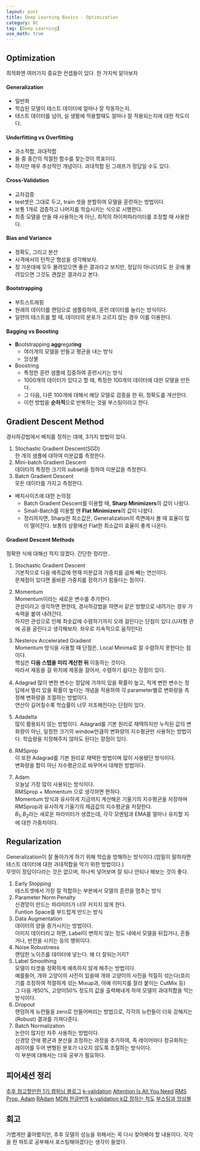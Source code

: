 ```yaml
---
layout: post
title: Deep Learning Basics - Optimization
category: BC
tag: [Deep Learning] 
use_math: true
---
```


## Optimization

최적화엔 여러가지 중요한 컨셉들이 있다. 한 가지씩 알아보자  

#### Generalization

- 일반화
- 학습된 모델이 테스트 데이터에 얼마나 잘 작동하는지.  
- 테스트 데이터를 넘어, 실 생활에 적용할때도 얼마나 잘 적용되는지에 대한 척도이다.  

#### Underfitting vs Overfitting

- 과소적합, 과대적합
- 둘 중 중간의 적절한 함수를 찾는것이 목표이다.  
- 하지만 매우 추상적인 개념이다. 과대적합 된 그래프가 정답일 수도 있다.  

#### Cross-Validation 

- 교차검증
- test셋은 그대로 두고, train 셋을 분할하여 모델을 훈련하는 방법이다.  
- 보통 1개로 검증하고 나머지를 학습시키는 식으로 시행한다.  
- 최종 모델을 만들 때 사용하는게 아닌, 최적의 하이퍼파라미터를 조정할 때 사용한다.

#### Bias and Variance  

- 정확도, 그리고 분산
- 사격에서의 탄착군 형성을 생각해보자.
- 정 가운데에 모두 몰려있으면 좋은 결과라고 보지만, 정답이 아니더라도 한 곳에 몰려있으면 그것도 괜찮은 결과라고 본다.

#### Bootstrapping  

- 부트스트래핑
- 원래의 데이터를 랜덤으로 샘플링하여, 훈련 데이터를 늘리는 방식이다.  
- 일련의 테스트를 할 때, 데이터의 분포가 고르지 않는 경우 이를 이용한다.  

#### Bagging vs Boosting

- **B**ootstrapping **agg**regat**ing**
  - 여러개의 모델을 만들고 평균을 내는 방식
  - 앙상블
- Boostring
  - 특정한 훈련 샘플에 집중하여 훈련시키는 방식
  - 1000개의 데이터가 있다고 할 때, 특정한 100개의 데이터에 대한 모델을 만든다.
  - 그 다음, 다른 100개에 대해서 해당 모델로 검증을 한 뒤, 정확도를 개선한다.  
  - 이런 방법을 **순차적**으로 반복하는 것을 부스팅이라고 한다.  

## Gradient Descent Method

경사하강법에서 배치를 정하는 데에, 3가지 방법이 있다.  
1. Stochastic Gradient Descent(SGD)  
   한 개의 샘플에 대하여 미분값를 측정한다.  
2. Mini-batch Gradient Descent  
    데이타의 특정한 크기의 subset을 정하여 미분값을 측정한다.   
3. Batch Gradient Descent  
    모든 데이터를 가지고 측정한다.

- 배치사이즈에 대한 논의점  
  - Batch Gradient Descent를 이용할 때, **Sharp Minimizers**의 값이 나왔다.  
  - Small-Batch를 이용할 땐 **Flat Minimizers**의 값이 나왔다.  
  - 정리하자면, Sharp한 최소값은, Generalization의 측면에서 볼 때 효율이 많이 떨어진다. 보통의 상황에선 Flat한 최소값이 효율이 좋게 나온다.  


#### Gradient Descent Methods

정확한 식에 대해선 적지 않겠다. 간단한 정리만..  

1. Stochastic Gradient Descent  
   기본적으로 다음 예측값에 현재 미분값과 가중치를 곱해 빼는 연산이다.  
   문제점이 있다면 올바른 가중치를 정하기가 힘들다는 점이다.  

2. Momentum  
   Momentum이라는 새로운 변수를 추가한다.  
   관성이라고 생각하면 편한데, 경사하강법을 하면서 같은 방향으로 내려가는 경우 가속력을 붙여 내려간다.  
   하지만 관성으로 인해 최솟값에 수렴하기까지 오래 걸린다는 단점이 있다.(U자형 관에 공을 굴린다고 생각해보자. 좌우로 지속적으로 움직인다)  

3. Nesterov Accelerated Gradient  
   Momentum 방식을 사용할 때 단점은, Local Minima로 잘 수렴하지 못한다는 점이다.  
   핵심은 **다음 스텝을 미리 계산한 뒤** 이동하는 것이다.  
   따라서 제동을 걸 위치에 제동을 걸어서, 수렴하기 쉽다는 장점이 있다.  

4. Adagrad
    많이 변한 변수는 정답에 가까이 있을 확률이 높고, 적게 변한 변수는 정답에서 멀리 있을 확률이 높다는 개념을 적용하여 각 parameter별로 변화량을 측정해 변화량을 조절하는 방법이다.  
    연산이 길어질수록 학습률이 너무 저조해진다는 단점이 있다.  

5. Adadelta  
    많이 활용되지 않는 방법이다. Adagrad를 기본 원리로 채택하지만 누적된 값의 변화량이 아닌, 일정한 크기의 window만큼의 변화량의 지수평균만 사용하는 방법이다. 학습량을 지정해주지 않아도 된다는 장점이 있다.  

6. RMSprop  
   이 또한 Adagrad를 기본 원리로 채택한 방법이며 많이 사용됐던 방식이다.  
   변화량을 합이 아닌 지수평균으로 바꾸어서 대채한 방법이다.  

7. Adam  
   오늘날 가장 많이 사용되는 방식이다.  
   RMSprop + Momentum 으로 생각하면 편하다.  
   Momentum 방식과 유사하게 지금까지 계산해온 기울기의 지수평균을 저장하며 RMSprop과 유사하게 기울기의 제곱값의 지수평균을 저장한다.  
   $B_1, B_2$라는 새로운 파라미터가 생겼는데, 각각 모멘텀과 EMA를 얼마나 유지할 지에 대한 가중치이다.  

## Regularization

Generalization이 잘 돌아가게 하기 위해 학습을 방해하는 방식이다.(엄밀히 말하자면 테스트 데이터에 대한 과대적합을 막기 위한 방법이다.)  
무엇이 정답이다라는 것은 없으며, 하나씩 넣어보며 잘 되나 안되나 해보는 것이 좋다.  

1. Early Stopping  
    테스트셋에서 가장 잘 적합하는 부분에서 모델의 훈련을 멈추는 방식  
2. Parameter Norm Penalty  
    신경망이 만드는 파라미터가 너무 커지지 않게 한다.  
    Funtion Space를 부드럽게 만드는 방식
3. Data Augmentation  
    데이터의 양을 증가시키는 방법이다.  
    이미지 데이터라고 하면, Label이 변하지 않는 정도 내에서 모델을 뒤집거나, 흔들거나, 반전을 시키는 등의 행위이다.  
4. Noise Robustness  
    랜덤한 노이즈를 데이터에 넣는다. 왜 더 잘되는거지?  
5. Label Smoothing  
    모델이 타겟을 정확하게 예측하지 않게 해주는 방법이다.  
    예를들어, 개와 고양이의 사진이 있을때 개와 고양이의 사진을 적절히 섞는다(흐리기를 조정하여 적절하게 섞는 Mixup과, 아예 이미지를 잘라 붙이는 CutMix 등)  
    그 다음 개50%, 고양이50% 정도의 값을 출력해내게 하여 모델의 과대적합을 막는 방식이다.  
6. Dropout  
    랜덤하게 뉴런들을 zero로 만들어버리는 방법으로, 각각의 뉴런들이 더욱 강해지는(Robust) 결과를 가져다준다.  
7. Batch Normalization  
    논란이 많지만 자주 사용하는 방법이다.  
    신경망 안에 평균과 분산을 조정하는 과정을 추가하여, 즉 레이어마다 정규화하는 레이어를 두어 변형된 분포가 나오지 않도록 조절하는 방식이다.  
    이 부분에 대해서는 더욱 공부가 필요하다.  

## 피어세션 정리

[추후 참고할만한 1기 캠퍼님 블로그](https://philgineer.github.io)
[k-validation](https://nonmeyet.tistory.com/entry/KFold-Cross-Validation교차검증-정의-및-설명)
[Attention Is All You Need](http://nlp.seas.harvard.edu/2018/04/03/attention.html)
[RMS Prop, Adam](https://light-tree.tistory.com/141)
[RAdam](https://zzaebok.github.io/deep_learning/RAdam/)
[MDN 한글번역](https://kangbk0120.github.io/articles/2018-05/MDN)
[k-validation k값 정하는 척도](https://machinelearningmastery.com/difference-between-a-parameter-and-a-hyperparameter/)
[부스팅과 앙상블](https://bkshin.tistory.com/entry/%EB%A8%B8%EC%8B%A0%EB%9F%AC%EB%8B%9D-11-%EC%95%99%EC%[…]A%B9%85Bagging%EA%B3%BC-%EB%B6%80%EC%8A%A4%ED%8C%85Boosting)

## 회고

가볍게만 훑어봤지만, 추후 모델의 성능을 위해서는 꼭 다시 찾아봐야 할 내용이다. 각각을 한 파트로 공부해서 포스팅해야겠다는 생각이 들었다.  